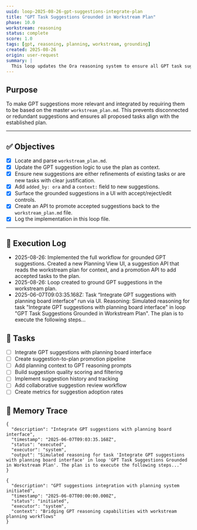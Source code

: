 ```yaml
---
uuid: loop-2025-08-26-gpt-suggestions-integrate-plan
title: "GPT Task Suggestions Grounded in Workstream Plan"
phase: 10.0
workstream: reasoning
status: complete
score: 1.0
tags: [gpt, reasoning, planning, workstream, grounding]
created: 2025-08-26
origin: user-request
summary: |
  This loop updates the Ora reasoning system to ensure all GPT task suggestions are grounded in the central workstream plan. GPT will now parse the existing plan, deduplicate against open tasks, and propose suggestions as either extensions to existing items or as new, justified tasks that fill a clear gap.
---
```


## Purpose

To make GPT suggestions more relevant and integrated by requiring them to be based on the master `workstream_plan.md`. This prevents disconnected or redundant suggestions and ensures all proposed tasks align with the established plan.

---

## ✅ Objectives

- [x] Locate and parse `workstream_plan.md`.
- [x] Update the GPT suggestion logic to use the plan as context.
- [x] Ensure new suggestions are either refinements of existing tasks or are new tasks with clear justification.
- [x] Add `added_by: ora` and a `context:` field to new suggestions.
- [x] Surface the grounded suggestions in a UI with accept/reject/edit controls.
- [x] Create an API to promote accepted suggestions back to the `workstream_plan.md` file.
- [x] Log the implementation in this loop file.

---

## 🧾 Execution Log

- 2025-08-26: Implemented the full workflow for grounded GPT suggestions. Created a new Planning View UI, a suggestion API that reads the workstream plan for context, and a promotion API to add accepted tasks to the plan.
- 2025-08-26: Loop created to ground GPT suggestions in the workstream plan.
- 2025-06-07T09:03:35.168Z: Task “Integrate GPT suggestions with planning board interface” run via UI. Reasoning: Simulated reasoning for task "Integrate GPT suggestions with planning board interface" in loop "GPT Task Suggestions Grounded in Workstream Plan". The plan is to execute the following steps...

## 🔧 Tasks

- [ ] Integrate GPT suggestions with planning board interface
- [ ] Create suggestion-to-plan promotion pipeline
- [ ] Add planning context to GPT reasoning prompts
- [ ] Build suggestion quality scoring and filtering
- [ ] Implement suggestion history and tracking
- [ ] Add collaborative suggestion review workflow
- [ ] Create metrics for suggestion adoption rates

## 🧠 Memory Trace

```json:memory
{
  "description": "Integrate GPT suggestions with planning board interface",
  "timestamp": "2025-06-07T09:03:35.168Z",
  "status": "executed",
  "executor": "system",
  "output": "Simulated reasoning for task 'Integrate GPT suggestions with planning board interface' in loop 'GPT Task Suggestions Grounded in Workstream Plan'. The plan is to execute the following steps..."
}
```

```json:memory
{
  "description": "GPT suggestions integration with planning system initiated",
  "timestamp": "2025-06-07T00:00:00.000Z",
  "status": "initiated",
  "executor": "system",
  "context": "Bridging GPT reasoning capabilities with workstream planning workflows"
}
```